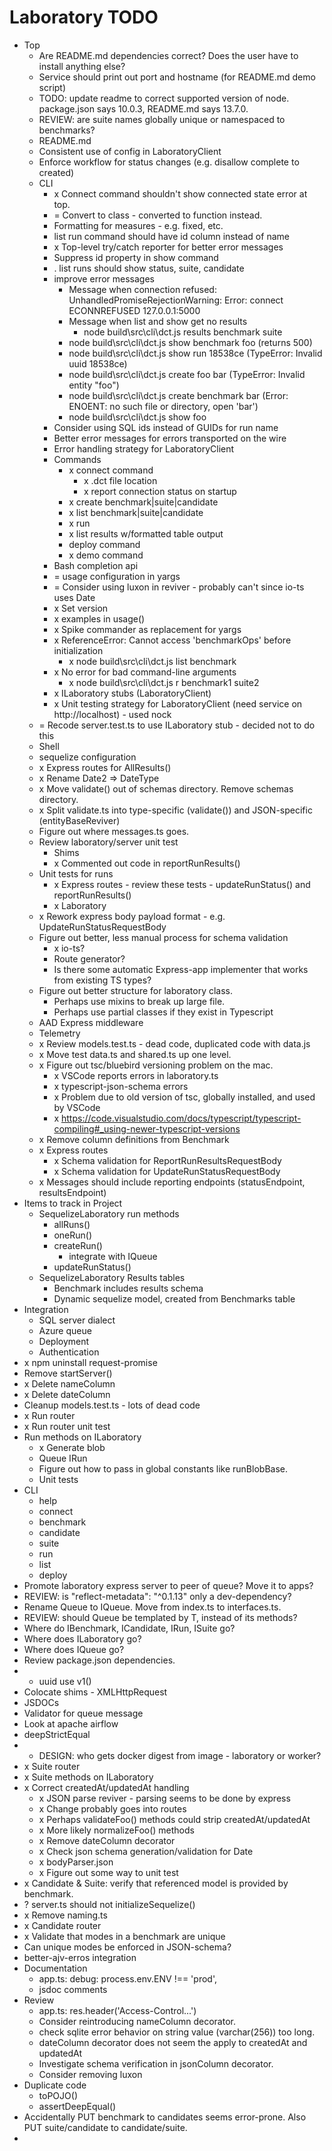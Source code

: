 # Laboratory TODO

* Top
  * Are README.md dependencies correct? Does the user have to install anything else?
  * Service should print out port and hostname (for README.md demo script)
  * TODO: update readme to correct supported version of node. package.json says 10.0.3, README.md says 13.7.0.
  * REVIEW: are suite names globally unique or namespaced to benchmarks? 
  * README.md
  * Consistent use of config in LaboratoryClient
  * Enforce workflow for status changes (e.g. disallow complete to created)
  * CLI
    * x Connect command shouldn't show connected state error at top.
    * = Convert to class - converted to function instead.
    * Formatting for measures - e.g. fixed, etc.
    * list run command should have id column instead of name
    * x Top-level try/catch reporter for better error messages
    * Suppress id property in show command
    * . list runs should show status, suite, candidate
    * improve error messages
      * Message when connection refused: UnhandledPromiseRejectionWarning: Error: connect ECONNREFUSED 127.0.0.1:5000
      * Message when list and show get no results
        * node build\src\cli\dct.js results benchmark suite
      * node build\src\cli\dct.js show benchmark foo (returns 500)
      * node build\src\cli\dct.js show run 18538ce (TypeError: Invalid uuid 18538ce)
      * node build\src\cli\dct.js create foo bar (TypeError: Invalid entity "foo")
      * node build\src\cli\dct.js create benchmark bar (Error: ENOENT: no such file or directory, open 'bar')
      * node build\src\cli\dct.js show foo
    * Consider using SQL ids instead of GUIDs for run name
    * Better error messages for errors transported on the wire
    * Error handling strategy for LaboratoryClient
    * Commands
      * x connect command
        * x .dct file location
        * x report connection status on startup
      * x create benchmark|suite|candidate
      * x list benchmark|suite|candidate
      * x run
      * x list results w/formatted table output
      * deploy command
      * x demo command
    * Bash completion api
    * = usage configuration in yargs
    * = Consider using luxon in reviver - probably can't since io-ts uses Date
    * x Set version
    * x examples in usage()
    * x Spike commander as replacement for yargs
    * x ReferenceError: Cannot access 'benchmarkOps' before initialization
      * x node build\src\cli\dct.js list benchmark
    * x No error for bad command-line arguments
      * x node build\src\cli\dct.js r benchmark1 suite2
    * x ILaboratory stubs (LaboratoryClient)
    * x Unit testing strategy for LaboratoryClient (need service on http://localhost) - used nock
  * = Recode server.test.ts to use ILaboratory stub - decided not to do this
  * Shell
  * sequelize configuration
  * x Express routes for AllResults()
  * x Rename Date2 => DateType
  * x Move validate() out of schemas directory. Remove schemas directory.
  * x Split validate.ts into type-specific (validate()) and JSON-specific (entityBaseReviver)
  * Figure out where messages.ts goes.
  * Review laboratory/server unit test
    * Shims
    * x Commented out code in reportRunResults()
  * Unit tests for runs
    * x Express routes - review these tests - updateRunStatus() and reportRunResults()
    * x Laboratory
  * x Rework express body payload format - e.g. UpdateRunStatusRequestBody
  * Figure out better, less manual process for schema validation
    * x io-ts?
    * Route generator?
    * Is there some automatic Express-app implementer that works from existing TS types?
  * Figure out better structure for laboratory class.
    * Perhaps use mixins to break up large file.
    * Perhaps use partial classes if they exist in Typescript
  * AAD Express middleware
  * Telemetry
  * x Review models.test.ts - dead code, duplicated code with data.js
  * x Move test data.ts and shared.ts up one level.
  * x Figure out tsc/bluebird versioning problem on the mac.
    * x VSCode reports errors in laboratory.ts
    * x typescript-json-schema errors
    * x Problem due to old version of tsc, globally installed, and used by VSCode
    * x https://code.visualstudio.com/docs/typescript/typescript-compiling#_using-newer-typescript-versions
  * x Remove column definitions from Benchmark
  * x Express routes
    * x Schema validation for ReportRunResultsRequestBody
    * x Schema validation for UpdateRunStatusRequestBody
  * x Messages should include reporting endpoints (statusEndpoint, resultsEndpoint)
* Items to track in Project
  * SequelizeLaboratory run methods
    * allRuns()
    * oneRun()
    * createRun()
      * integrate with IQueue
    * updateRunStatus()
  * SequelizeLaboratory Results tables
    * Benchmark includes results schema
    * Dynamic sequelize model, created from Benchmarks table
* Integration
  * SQL server dialect
  * Azure queue
  * Deployment
  * Authentication
* x npm uninstall request-promise
* Remove startServer()
* x Delete nameColumn
* x Delete dateColumn
* Cleanup models.test.ts - lots of dead code
* x Run router
* x Run router unit test
* Run methods on ILaboratory
  * x Generate blob
  * Queue IRun
  * Figure out how to pass in global constants like runBlobBase.
  * Unit tests
* CLI
  * help
  * connect
  * benchmark
  * candidate
  * suite
  * run
  * list
  * deploy
* Promote laboratory express server to peer of queue? Move it to apps?
* REVIEW: is "reflect-metadata": "^0.1.13" only a dev-dependency?
* Rename Queue to IQueue. Move from index.ts to interfaces.ts.
* REVIEW: should Queue be templated by T, instead of its methods?
* Where do IBenchmark, ICandidate, IRun, ISuite go?
* Where does ILaboratory go?
* Where does IQueue go?
* Review package.json dependencies.
* * uuid use v1()
* Colocate shims - XMLHttpRequest
* JSDOCs
* Validator for queue message
* Look at apache airflow
* deepStrictEqual
* * DESIGN: who gets docker digest from image - laboratory or worker?
* x Suite router
* x Suite methods on ILaboratory
* x Correct createdAt/updatedAt handling
  * x JSON parse reviver - parsing seems to be done by express
  * x Change probably goes into routes
  * x Perhaps validateFoo() methods could strip createdAt/updatedAt
  * x More likely normalizeFoo() methods
  * x Remove dateColumn decorator
  * x Check json schema generation/validation for Date
  * x bodyParser.json
  * x Figure out some way to unit test
* x Candidate & Suite: verify that referenced model is provided by benchmark.
* ? server.ts should not initializeSequelize()
* x Remove naming.ts
* x Candidate router
* x Validate that modes in a benchmark are unique
* Can unique modes be enforced in JSON-schema?
* better-ajv-erros integration
* Documentation
  * app.ts: debug: process.env.ENV !== 'prod',
  * jsdoc comments
* Review
  * app.ts: res.header('Access-Control...')
  * Consider reintroducing nameColumn decorator.
  * check sqlite error behavior on string value (varchar(256)) too long.
  * dateColumn decorator does not seem the apply to createdAt and updatedAt
  * Investigate schema verification in jsonColumn decorator.
  * Consider removing luxon
* Duplicate code
  * toPOJO()
  * assertDeepEqual()
* Accidentally PUT benchmark to candidates seems error-prone. Also PUT suite/candidate to candidate/suite.
* 
  
